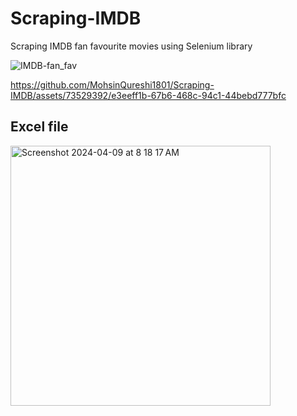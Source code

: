# Scraping-IMDB
Scraping IMDB fan favourite movies using Selenium library

![IMDB-fan_fav](https://github.com/MohsinQureshi1801/Scraping-IMDB/assets/73529392/8daaa845-d8a2-4328-9f01-88334b836ecd)



https://github.com/MohsinQureshi1801/Scraping-IMDB/assets/73529392/e3eeff1b-67b6-468c-94c1-44bebd777bfc



## Excel file

<img width="416" alt="Screenshot 2024-04-09 at 8 18 17 AM" src="https://github.com/MohsinQureshi1801/Scraping-IMDB/assets/73529392/f6396437-887a-4208-a0b4-38cf86082b58">
